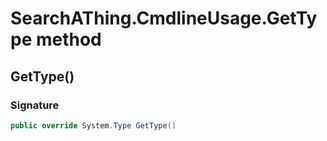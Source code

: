 # SearchAThing.CmdlineUsage.GetType method
## GetType()
### Signature
```csharp
public override System.Type GetType()
```
